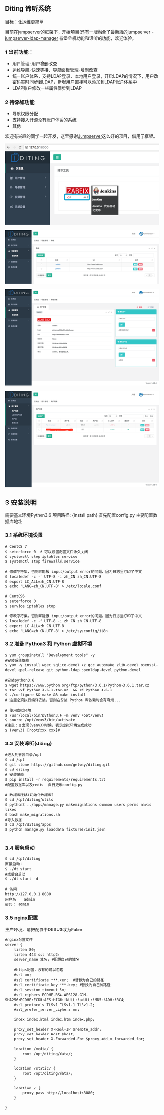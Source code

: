 ## Diting 谛听系统
目标：让运维更简单

目前在jumpserver的框架下，开始项目(还有一版融合了最新版的jumpserver - [jumpserver-ldap-manager](https://github.com/getway/jumpserver-ldap-manager)
有堡垒机功能和谛听的功能，欢迎体验。

### 1 当前功能：
* 用户管理-用户增删改查
* 运维导航-快速链接、导航面板管理-增删改查
* 统一账户体系，支持LDAP登录、本地用户登录，开启LDAP的情况下，用户改密码实时同步到LDAP，新增用户直接可以添加到LDAP账户体系中
* LDAP账户修改一些属性同步到LDAP
### 2 待添加功能
* 导航权限分配
* 支持接入开源没有账户体系的系统
* 其他

欢迎有兴趣的同学一起开发，这里感谢[Jumpserver](https://github.com/jumpserver/)这么好的项目，借用了框架。



[![运维导航](docs/_static/img/dt-navis2.png)](#)

[![导航列表](docs/_static/img/dt-navi-list.png)](#)

[![导航详情](docs/_static/img/dt-navi-detail.png)](#)

[![用户管理](docs/_static/img/dt-users-manager.png)](#)


## 3 安装说明
需要基本环境Python3.6
项目路径: {install path}
首先配置config.py 主要配置数据库地址

### 3.1 系统环境设置
```shell
# CentOS 7
$ setenforce 0  # 可以设置配置文件永久关闭
$ systemctl stop iptables.service
$ systemctl stop firewalld.service

# 修改字符集，否则可能报 input/output error的问题，因为日志里打印了中文
$ localedef -c -f UTF-8 -i zh_CN zh_CN.UTF-8
$ export LC_ALL=zh_CN.UTF-8
$ echo 'LANG=zh_CN.UTF-8' > /etc/locale.conf

# CentOS6
$ setenforce 0
$ service iptables stop

# 修改字符集，否则可能报 input/output error的问题，因为日志里打印了中文
$ localedef -c -f UTF-8 -i zh_CN zh_CN.UTF-8
$ export LC_ALL=zh_CN.UTF-8
$ echo 'LANG=zh_CN.UTF-8' > /etc/sysconfig/i18n
```

### 3.2 准备 Python3 和 Python 虚拟环境
```shell
$ yum groupinstall "Development tools" -y
#安装系统依赖
$ yum -y install wget sqlite-devel xz gcc automake zlib-devel openssl-devel epel-release git python-ldap openldap-devel python-devel

#安装python3.6
$ wget https://www.python.org/ftp/python/3.6.1/Python-3.6.1.tar.xz
$ tar xvf Python-3.6.1.tar.xz  && cd Python-3.6.1
$ ./configure && make && make install
# 这里必须执行编译安装，否则在安装 Python 库依赖时会有麻烦...

# 使用虚拟环境
$ /usr/local/bin/python3.6 -m venv /opt/venv3
$ source /opt/venv3/bin/activate
#注意：当出现(venv3)时候，表示虚拟环境生成成功
$ (venv3) [root@xxx xxx]#
```

### 3.3 安装谛听(diting)

```shell
#进入到安装目录/opt
$ cd /opt
$ git clone https://github.com/getway/diting.git
$ cd diting
# 安装依赖
$ pip install -r requirements/requirements.txt
#配置数据库以及redis  自行更改config.py

# 数据库迁移(初始化数据库)
$ cd /opt/diting/utils
$ python3 ../apps/manage.py makemigrations common users perms navis likes
$ bash make_migrations.sh
#导入数据
$ cd /opt/diting/apps
$ python manage.py loaddata fixtures/init.json


```

### 3.4 服务启动

```shell
$ cd /opt/diting
直接启动：
$ ./dt start
#或后台启动
$ ./dt start -d

# 访问
http://127.0.0.1:8080
用户名 ： admin
密码： admin

```

### 3.5 nginx配置
生产环境，请把配置中DEBUG改为False
```
#nginx配置文件
server {
	listen 80;
	listen 443 ssl http2;
	server_name 域名; #配置自己的域名

	#https配置，没有的可以忽略
	#ssl on;
	#ssl_certificate ***.cer;  #替换为自己的路径
	#ssl_certificate_key ***.key; #替换为自己的路径
	#ssl_session_timeout 5m;
	#ssl_ciphers ECDHE-RSA-AES128-GCM-SHA256:ECDHE:ECDH:AES:HIGH:!NULL:!aNULL:!MD5:!ADH:!RC4;
	#ssl_protocols TLSv1 TLSv1.1 TLSv1.2;
	#ssl_prefer_server_ciphers on;

	index index.html index.htm index.php;

	proxy_set_header X-Real-IP $remote_addr;
	proxy_set_header Host $host;
	proxy_set_header X-Forwarded-For $proxy_add_x_forwarded_for;

	location /media/ {
		root /opt/diting/data/;
	}

	location /static/ {
		root /opt/diting/data/;
	}

	location / {
		proxy_pass http://localhost:8080;
	}

}
```


